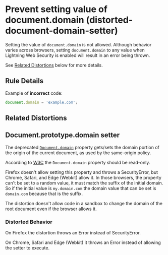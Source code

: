 # Prevent setting value of document.domain (distorted-document-domain-setter)

Setting the value of `document.domain` is not allowed. Although behavior varies across browsers, setting `document.domain` to any value when Lightning Web Security is enabled will result in an error being thrown.

See [Related Distortions](#related-distortions) below for more details.

## Rule Details

Example of **incorrect** code:

```js
document.domain = 'example.com';
```

## Related Distortions

<!-- START generated embed: @locker/distortion/src/Document/docs/domain-setter.md -->
## Document.prototype.domain setter

The deprecated [`Document.domain`](https://developer.mozilla.org/en-US/docs/Web/API/Document/domain) property gets/sets the domain portion of the origin of the current document, as used by the same-origin policy.

According to [W3C](https://www.w3.org/TR/DOM-Level-2-HTML/html.html#ID-2250147) the `Document.domain` property should be read-only.

Firefox doesn't allow setting this property and throws a SecurityError, but Chrome, Safari, and Edge (Webkit) allow it. In those browsers, the property can't be set to a random value, it must match the suffix of the initial domain. So if the initial value is `my.domain.com` the domain value that can be set is `domain.com` because that is the suffix.

The distortion doesn't allow code in a sandbox to change the domain of the root document even if the browser allows it.
### Distorted Behavior

On Firefox the distortion throws an Error instead of SecurityError.

On Chrome, Safari and Edge (Webkit) it throws an Error instead of allowing the setter to execute.
<!-- END generated embed, please keep comment -->
